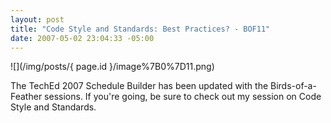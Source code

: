 ```yaml
---
layout: post
title: "Code Style and Standards: Best Practices? - BOF11"
date: 2007-05-02 23:04:33 -05:00
---
```


![](/img/posts/{ page.id }/image%7B0%7D11.png)

The TechEd 2007 Schedule Builder has been updated with the Birds-of-a-Feather sessions. If you're going, be sure to check out my session on Code Style and Standards.
